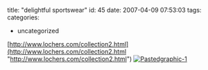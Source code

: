title: "delightful sportswear"
id: 45
date: 2007-04-09 07:53:03
tags: 
categories: 
- uncategorized

[http://www.lochers.com/collection2.html](http://www.lochers.com/collection2.html "http://www.lochers.com/collection2.html")
[![Pastedgraphic-1](http://www.chesnok.com/daily/wp-content/uploads/2007/06/pastedGraphic-1-tm.jpg)](http://www.chesnok.com/daily/wp-content/uploads/2007/06/pastedGraphic-1.tiff)
